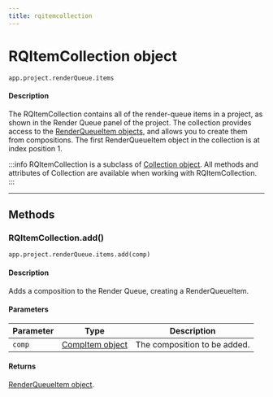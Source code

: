 ```yaml
---
title: rqitemcollection
---
```

# RQItemCollection object

`app.project.renderQueue.items`

#### Description

The RQItemCollection contains all of the render-queue items in a project, as shown in the Render Queue panel of the project. The collection provides access to the [RenderQueueItem objects](../renderqueueitem), and allows you to create them from compositions. The first RenderQueueItem object in the collection is at index position 1.

:::info
RQItemCollection is a subclass of [Collection object](../../other/collection). All methods and attributes of Collection are available when working with RQItemCollection.
:::


---

## Methods

### RQItemCollection.add()

`app.project.renderQueue.items.add(comp)`

#### Description

Adds a composition to the Render Queue, creating a RenderQueueItem.

#### Parameters

| Parameter |                  Type                   |         Description          |
| --------- | --------------------------------------- | ---------------------------- |
| `comp`    | [CompItem object](../../item/compitem) | The composition to be added. |

#### Returns

[RenderQueueItem object](../renderqueueitem).
